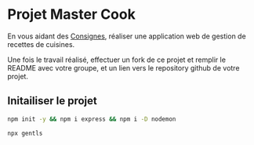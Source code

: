 
# Projet Master Cook

En vous aidant des [Consignes](Consignes.md), réaliser une application web de gestion de recettes de cuisines.

Une fois le travail réalisé, effectuer un fork de ce projet et remplir le README avec votre groupe, et un lien vers le repository github de votre projet.


## Initailiser le projet

```bash
npm init -y && npm i express && npm i -D nodemon
```

```bash
npx gentls 
```